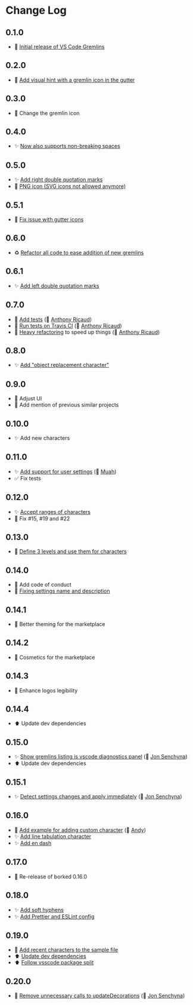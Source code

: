# Change Log

## 0.1.0

- 🎉 [Initial release of VS Code Gremlins](https://github.com/nhoizey/vscode-gremlins/commit/490a5a81917b451506fce7ca5de615d0634a7ea8)

## 0.2.0

- 💄 [Add visual hint with a gremlin icon in the gutter](https://github.com/nhoizey/vscode-gremlins/commit/5dcc26c72c8aec30116d9d61ab5ea3786021002a)

## 0.3.0

- 💄 Change the gremlin icon

## 0.4.0

- ✨ [Now also supports non-breaking spaces](https://github.com/nhoizey/vscode-gremlins/commit/a0d3446d95c884f204114d23d9ce75d1cb1bf729)

## 0.5.0

- ✨️ [Add right double quotation marks](https://github.com/nhoizey/vscode-gremlins/commit/d2637f038d76edfe646af0a7fb7fbda2c9bd2f70)
- 💄 [PNG icon (SVG icons not allowed anymore)](https://github.com/nhoizey/vscode-gremlins/commit/4e46e4ea8fdd4a30baa7dfb78cec66abbcd3539f)

## 0.5.1

- 💄 [Fix issue with gutter icons](https://github.com/nhoizey/vscode-gremlins/commit/84833fed5de0ec7cdd04a1c284cd20a6350e8e3c)

## 0.6.0

- ♻️ [Refactor all code to ease addition of new gremlins](https://github.com/nhoizey/vscode-gremlins/commit/56c506a7b49b8fc334a94ee02ffad98f729766af)

## 0.6.1

- ️️✨️ [Add left double quotation marks](https://github.com/nhoizey/vscode-gremlins/commit/4a0c2bc7cda7761710757040a1b1026d780cc04d)

## 0.7.0

- 🚦 [Add tests](https://github.com/nhoizey/vscode-gremlins/commit/771da78e7f192edc993ea17b081b167377806af3) (🙏 [Anthony Ricaud](https://github.com/rik))
- 👷‍️ [Run tests on Travis CI](https://github.com/nhoizey/vscode-gremlins/commit/509213f5bde9a5f14975447f68b16ca360d3393b) (🙏 [Anthony Ricaud](https://github.com/rik))
- 🚀 [Heavy refactoring](https://github.com/nhoizey/vscode-gremlins/commit/618d5b9b2ba5bf35ca00558191d8867eb00081ec) to speed up things (🙏 [Anthony Ricaud](https://github.com/rik))

## 0.8.0

- ✨️ [Add "object replacement character"](https://github.com/nhoizey/vscode-gremlins/commit/b6fea6caf34010acc62830c66772026bbfb5f4c1)

## 0.9.0

- 💄 Adjust UI
- 📝 Add mention of previous similar projects

## 0.10.0

- ✨ Add new characters

## 0.11.0

- ✨️ [Add support for user settings](https://github.com/nhoizey/vscode-gremlins/pull/30) (🙏 [Muah](https://github.com/ctf0))
- ✅ Fix tests

## 0.12.0

- ✨ [Accept ranges of characters](https://github.com/nhoizey/vscode-gremlins/commit/c0e927e372f7489db673f49c2a40cb270e878779)
- 🐛 Fix #15, #19 and #22

## 0.13.0

- 🚦 [Define 3 levels and use them for characters](https://github.com/nhoizey/vscode-gremlins/commit/0b2ff33ae47fff5194a97d778ac64d8014ec9214)

## 0.14.0

- 📝 Add code of conduct
- 🐛 [Fixing settings name and description](https://github.com/nhoizey/vscode-gremlins/commit/412924b682fec32af33eeff7967bb3be0c059b1d)

## 0.14.1

- 💄 Better theming for the marketplace

## 0.14.2

- 💄 Cosmetics for the marketplace

## 0.14.3

- 💄 Enhance logos legibility

## 0.14.4

- ⬆️ Update dev dependencies

## 0.15.0

- ✨ [Show gremlins listing is vscode diagnostics panel](https://github.com/nhoizey/vscode-gremlins/commit/3135ec9231039f66a8f034d3e48c88bd0a7a0ede) (🙏 [Jon Senchyna](https://github.com/TheSench))
- ⬆️ Update dev dependencies

## 0.15.1

- ✨ [Detect settings changes and apply immediately](https://github.com/nhoizey/vscode-gremlins/pull/57) (🙏 [Jon Senchyna](https://github.com/TheSench))

## 0.16.0

- 📝 [Add example for adding custom character](https://github.com/nhoizey/vscode-gremlins/pull/101) (🙏 [Andy](https://github.com/LeCyberDucky))
- ✨ [Add line tabulation character](https://github.com/nhoizey/vscode-gremlins/commit/d49337b5eccaf1a5ce647825be40823192b7eac1)
- ✨ [Add en dash](https://github.com/nhoizey/vscode-gremlins/commit/0714ffd6045ff4144e36766145228d75775b4cce)

## 0.17.0

- 🐛 Re-release of borked 0.16.0

## 0.18.0

- ✨ [Add soft hyphens](https://github.com/nhoizey/vscode-gremlins/commit/6a0d350536b7a7252ae978811deaaed854f36aec)
- ✨ [Add Prettier and ESLint config](https://github.com/nhoizey/vscode-gremlins/commit/f707b02a736030ce5c1c4d74190547f5f272ec95)

## 0.19.0

- 📝 [Add recent characters to the sample file](https://github.com/nhoizey/vscode-gremlins/commit/752cc42ee22bca31eee1e66c8481af7185107fce)
- ⬆️ [Update dev dependencies](https://github.com/nhoizey/vscode-gremlins/commit/85e1a3a83a84099af25edd784bf859d867a975a8)
- ⬆️ [Follow vsscode package split](https://code.visualstudio.com/updates/v1_36#_splitting-vscode-package-into-typesvscode-and-vscodetest)

## 0.20.0

- 🚀 [Remove unnecessary calls to updateDecorations](https://github.com/nhoizey/vscode-gremlins/pull/61) (🙏 [Jon Senchyna](https://github.com/TheSench))
